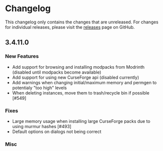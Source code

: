 # Changelog

This changelog only contains the changes that are unreleased. For changes for individual releases, please visit the
[releases](https://github.com/ATLauncher/ATLauncher/releases) page on GitHub.

## 3.4.11.0

### New Features
- Add support for browsing and installing modpacks from Modrinth (disabled until modpacks become available)
- Add support for using new CurseForge api (disabled currently)
- Add warnings when changing initial/maximum memory and permgen to potentialy "too high" levels
- When deleting instances, move them to trash/recycle bin if possible [#549]

### Fixes
- Large memory usage when installing large CurseForge packs due to using murmur hashes [#493]
- Default options on dialogs not being correct

### Misc
